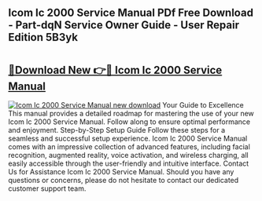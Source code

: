 ## Icom Ic 2000 Service Manual PDf Free Download - Part-dqN Service Owner Guide - User Repair Edition 5B3yk

# <h2><a href="http://bc42827.oget.top/?id=Icom+Ic+2000+Service+Manual">🔗Download New 👉🔴 Icom Ic 2000 Service Manual</a></h2>

[![Icom Ic 2000 Service Manual new download](https://i.imgur.com/5g1atiW.png)](http://bc42827.oget.top/?id=Icom+Ic+2000+Service+Manual)
Your Guide to Excellence This manual provides a detailed roadmap for mastering the use of your new Icom Ic 2000 Service Manual. Follow along to ensure optimal performance and enjoyment. Step-by-Step Setup Guide Follow these steps for a seamless and successful setup experience. Icom Ic 2000 Service Manual comes with an impressive collection of advanced features, including facial recognition, augmented reality, voice activation, and wireless charging, all easily accessible through the user-friendly and intuitive interface. Contact Us for Assistance Icom Ic 2000 Service Manual. Should you have any questions or concerns, please do not hesitate to contact our dedicated customer support team.
